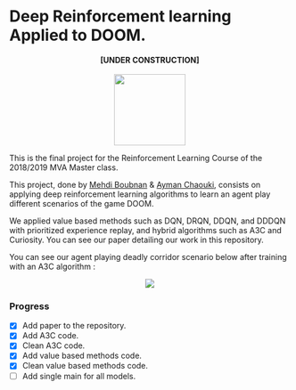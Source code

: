 # Deep Reinforcement learning Applied to DOOM.

<p align="center">
  <b>[UNDER CONSTRUCTION]</b>
  <br><br>
  <img src="https://fr.seaicons.com/wp-content/uploads/2015/11/Transport-Under-Construction-icon.png" width="128" height="128"/>
</p>

This is the final project for the Reinforcement Learning Course of the 2018/2019 MVA Master class.

This project, done by [Mehdi Boubnan](https://github.com/Swirler) & [Ayman Chaouki](https://github.com/chaoukia), consists on applying deep reinforcement learning algorithms to learn an agent play different scenarios of the game DOOM.

We applied value based methods such as DQN, DRQN, DDQN, and DDDQN with prioritized experience replay, and hybrid algorithms such as A3C and Curiosity. You can see our paper detailing our work in this repository.

You can see our agent playing deadly corridor scenario below after training with an A3C algorithm : 

<p align="center">
<img align="center" src="A3C/gifs/deadly_corridor_5.gif"/>
</p>



### Progress
- [x] Add paper to the repository.
- [x] Add A3C code.
- [x] Clean A3C code.
- [x] Add value based methods code.
- [x] Clean value based methods code.
- [ ] Add single main for all models.
